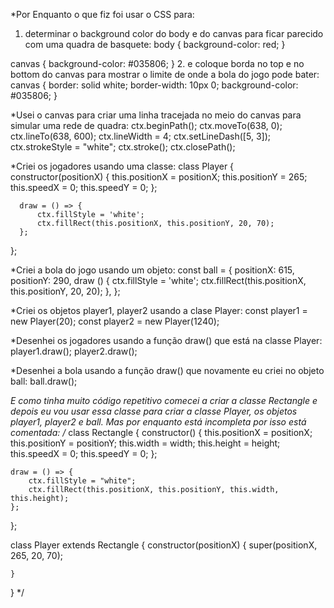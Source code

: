 *Por Enquanto o que fiz foi usar o CSS para:
1. determinar o background color do body e do canvas para ficar parecido com uma quadra de basquete:
body {
    background-color: red;
}

canvas {
    background-color: #035806;
}
2. e coloque borda no top e no bottom do canvas para mostrar o limite de onde a bola do jogo pode bater:
canvas {
    border: solid white;
    border-width: 10px 0;
    background-color: #035806;
}

*Usei o canvas para criar uma linha tracejada no meio do canvas para simular uma rede de quadra:
ctx.beginPath();
ctx.moveTo(638, 0);
ctx.lineTo(638, 600);
ctx.lineWidth = 4;
ctx.setLineDash([5, 3]);
ctx.strokeStyle = "white";
ctx.stroke();
ctx.closePath();

*Criei os jogadores usando uma classe:
  class Player {
      constructor(positionX) {
          this.positionX = positionX;
          this.positionY = 265;
          this.speedX = 0;
          this.speedY = 0;
      };

      draw = () => {
          ctx.fillStyle = 'white';
          ctx.fillRect(this.positionX, this.positionY, 20, 70);
      };
  };

*Criei a bola do jogo usando um objeto:
const ball = {
    positionX: 615,
    positionY: 290,
    draw () {
        ctx.fillStyle = 'white';
        ctx.fillRect(this.positionX, this.positionY, 20, 20);
    },
};

*Criei os objetos player1, player2 usando a clase Player:
const player1 = new Player(20);
const player2 = new Player(1240);

*Desenhei os jogadores usando a função draw() que está na classe Player:
player1.draw();
player2.draw();

*Desenhei a bola usando a função draw() que novamente eu criei no objeto ball:
ball.draw();

*E como tinha muito código repetitivo comecei a criar a classe Rectangle e depois eu vou usar essa classe para criar
a classe Player, os objetos player1, player2 e ball. Mas por enquanto está incompleta por isso está comentada:
/*
class Rectangle {
    constructor() {
        this.positionX = positionX;
        this.positionY = positionY;
        this.width = width;
        this.height = height;
        this.speedX = 0;
        this.speedY = 0;
    };

    draw = () => {
        ctx.fillStyle = "white";
        ctx.fillRect(this.positionX, this.positionY, this.width, this.height);
    };
};

class Player extends Rectangle {
    constructor(positionX) {
        super(positionX, 265, 20, 70);

    }
} */
